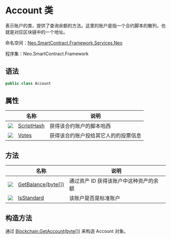 # Account 类

表示账户的类，提供了查询余额的方法。这里的账户是指一个合约脚本的散列，也就是对应区块链中的一个地址。

命名空间：[Neo.SmartContract.Framework.Services.Neo](../neo.md)

程序集：Neo.SmartContract.Framework

## 语法

```c#
public class Account
```

## 属性

|                                          | 名称                                  | 说明                 |
| ---------------------------------------- | ----------------------------------- | ------------------ |
| ![](https://i-msdn.sec.s-msft.com/dynimg/IC74937.jpeg) | [ScriptHash](Account/ScriptHash.md) | 获得该合约账户的脚本哈西       |
| ![](https://i-msdn.sec.s-msft.com/dynimg/IC74937.jpeg) | [Votes](Account/Votes.md)           | 获得该合约账户投给其它人的的投票信息 |

## 方法

|                                          | 名称                                       | 说明                  |
| ---------------------------------------- | ---------------------------------------- | ------------------- |
| ![](https://i-msdn.sec.s-msft.com/dynimg/IC91302.jpeg) | [GetBalance(byte[])](Account/GetBalance.md) | 通过资产 ID 获得该账户中这种资产的余额 |
| ![](https://i-msdn.sec.s-msft.com/dynimg/IC91302.jpeg) | [IsStandard](Account/IsStandard.md) | 该账户是否是标准账户 |

## 构造方法

通过 [Blockchain.GetAccount(byte[])](Blockchain/GetAccount.md) 来构造 Account 对象。
